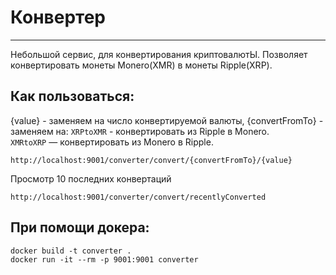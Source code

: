 # Конвертер
____
Небольшой сервис, для конвертирования криптовалютЫ.
Позволяет конвертировать монеты Monero(XMR) в монеты Ripple(XRP).

Как пользоваться:
-----------
{value} - заменяем на число конвертируемой валюты,
{convertFromTo} - заменяем на:
`XRPtoXMR` - конвертировать из Ripple в Monero.   
`XMRtoXRP` — конвертировать из Monero в Ripple.   

```
http://localhost:9001/converter/convert/{convertFromTo}/{value}
```
Просмотр 10 последних конвертаций
```
http://localhost:9001/converter/convert/recentlyConverted
```
При помощи докера:
-----------

```
docker build -t converter .
docker run -it --rm -p 9001:9001 converter   
```